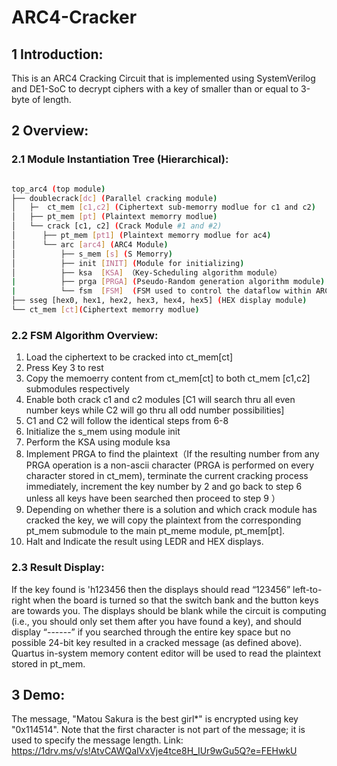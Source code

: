 # ARC4-Cracker
## 1 Introduction: 
This is an ARC4 Cracking Circuit that is implemented using SystemVerilog and DE1-SoC to decrypt ciphers with a key of smaller than or equal to 3-byte of length. 
## 2 Overview:
### 2.1 Module Instantiation Tree (Hierarchical):
```bash

top_arc4 (top module)
├── doublecrack[dc] (Parallel cracking module)
│   ├─  ct_mem [c1,c2] (Ciphertext sub-memorry modlue for c1 and c2)
│   ├── pt_mem [pt] (Plaintext memorry modlue)
│   └── crack [c1, c2] (Crack Module #1 and #2)
│      ├── pt_mem [pt1] (Plaintext memorry modlue for ac4)
│      └── arc [arc4] (ARC4 Module)
│          ├── s_mem [s] (S Memorry)
│          ├── init [INIT] (Module for initializing)
│          ├── ksa  [KSA] （Key-Scheduling algorithm module）
|          ├── prga [PRGA] (Pseudo-Random generation algorithm module)
|          └── fsm  [FSM]  (FSM used to control the dataflow within ARC4 )
├── sseg [hex0, hex1, hex2, hex3, hex4, hex5] (HEX display module)
└── ct_mem [ct](Ciphertext memorry modlue)

```
### 2.2 FSM Algorithm Overview:
1. Load the ciphertext to be cracked into ct_mem[ct]
2. Press Key 3 to rest
3. Copy the memoerry content from ct_mem[ct] to both ct_mem [c1,c2] submodules respectively
4. Enable both crack c1 and c2 modules [C1 will search thru all even number keys while C2 will go thru all odd number possibilities]
5. C1 and C2 will follow the identical steps from 6-8
6. Initialize the s_mem using module init
7. Perform the KSA using module ksa
8. Implement PRGA to find the plaintext（If the resulting number from any PRGA operation is a non-ascii character (PRGA is performed on every character stored in ct_mem), terminate the current cracking process immediately, increment the key number by 2 and go back to step 6 unless all keys have been searched then proceed to step 9 ）
10. Depending on whether there is a solution and which crack module has cracked the key, we will copy the plaintext from the corresponding pt_mem submodule to the main pt_meme module, pt_mem[pt].
11. Halt and Indicate the result using LEDR and HEX displays.

### 2.3 Result Display:
If the key found is 'h123456 then the displays should read “123456” left-to-right when the board is turned so that the switch bank and the button keys are towards you. The displays should be blank while the circuit is computing (i.e., you should only set them after you have found a key), and should display “------” if you searched through the entire key space but no possible 24-bit key resulted in a cracked message (as defined above). Quartus in-system memory content editor will be used to read the plaintext stored in pt_mem.

## 3 Demo:
The message, "Matou Sakura is the best girl*" is encrypted using key "0x114514". Note that the first character is not part of the message; it is used to specify the message length. 
Link: https://1drv.ms/v/s!AtvCAWQaIVxVje4tce8H_IUr9wGu5Q?e=FEHwkU

